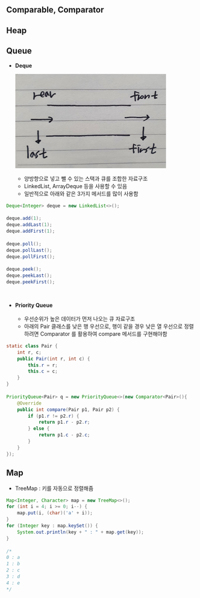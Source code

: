 ## Comparable, Comparator

## Heap

## Queue
- __Deque__

	<img src="./img/deque2.jpeg" width="400px" height="250px"/><br/>
	- 양방향으로 넣고 뺄 수 있는 스택과 큐를 조합한 자료구조
	- LinkedList, ArrayDeque 등을 사용할 수 있음
	- 일반적으로 아래와 같은 3가지 메서드를 많이 사용함
~~~java
Deque<Integer> deque = new LinkedList<>();

deque.add(1);
deque.addLast(1);
deque.addFirst(1);

deque.poll();
deque.pollLast();
deque.pollFirst();

deque.peek();
deque.peekLast();
deque.peekFirst();
~~~
<br/>

- __Priority Queue__<br/><br/>
	- 우선순위가 높은 데이터가 먼저 나오는 큐 자료구조
	- 아래의 Pair 클래스를 낮은 행 우선으로, 행이 같을 경우 낮은 열 우선으로 정렬하려면 Comparator 를 활용하여 compare 메서드를 구현해야함

~~~java
static class Pair {
    int r, c;
    public Pair(int r, int c) {
        this.r = r;
        this.c = c;
    }
}

PriorityQueue<Pair> q = new PriorityQueue<>(new Comparator<Pair>(){
    @Override
    public int compare(Pair p1, Pair p2) {
        if (p1.r != p2.r) {
            return p1.r - p2.r;
        } else {
            return p1.c - p2.c;
        }
    }
});

~~~

## Map
- TreeMap : 키를 자동으로 정렬해줌
~~~java
Map<Integer, Character> map = new TreeMap<>();
for (int i = 4; i >= 0; i--) {
    map.put(i, (char)('a' + i));
}
for (Integer key : map.keySet()) {
    System.out.println(key + " : " + map.get(key));
}

/*
0 : a
1 : b
2 : c
3 : d
4 : e
*/
~~~
